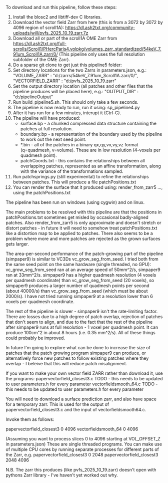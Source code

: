 To download and run this pipeline, follow these steps:

1. Install the blosc2 and libtiff-dev C libraries.
2. Download the vector field Zarr from here (this is from a 3072 by 3072 by 4096 region of scroll1A): https://dl.ash2txt.org/community-uploads/will/pvfs_2025_10_19.zarr.7z
3. Download all or part of the scroll1A OME Zarr from https://dl.ash2txt.org/full-scrolls/Scroll1/PHercParis4.volpkg/volumes_zarr_standardized/54keV_7.91um_Scroll1A.zarr/0/ (This pipeline only uses the full resolution subfolder of the OME Zarr).
4. Do a sparse git clone to get just this pipeline5 folder:
5. Set directory locations for the two Zarrs in parameters.json, e.g.: 	"VOLUME_ZARR" : "d:/zarrs/54keV_7.91um_Scroll1A.zarr/0/",
	"VECTORFIELD_ZARR" : "d:/pvfs_2025_10_19.zarr"
6. Set the output directory location (all patches and other files that the pipeline produces will be placed here), e.g.: "OUTPUT_DIR" : "d:/pipelineOutput"
7. Run build_pipeline5.sh. This should only take a few seconds.
8. The pipeline is now ready to run, run it using: sp_pipeline4.py
9. After it has run for a few minutes, interupt it (Ctrl-C).
10. The pipeline will have produced:
    - surface.bp - a chunked compressed data structure containing the patches at full resolution.
    - boundary.bp - a representation of the boundary used by the pipeline to work out the next seed point.
    - *.bin - all of the patches in a binary qx,qy,vx,vy,vz format (q=quadmesh, v=volume). These are in low resolution (4-voxels per quadmesh point).
    -  patchCoords.txt - this contains the relationships between all overlapping patches, represented as an affine transformation, along with the variance of the transformations sampled.
12. Run patchsprings.py (still experimental) to refine the relationships between patches. This will produce a file patchPositions.txt
13. You can render the surface that it produced using: render_from_zarr5 ..., using the patchPositions.txt

The pipeline has been run on windows (using cygwin) and on linux.

The main problems to be resolved with this pipeline are that the positions in patchPositions.txt sometimes get misled by occasional badly-aligned patches. Also render_from_zarr5 is only approximate and doesn't stretch or distort patches - in future it will need to somehow treat patchPositions.txt like a distortion map to be applied to patches. There also seems to be a problem where more and more patches are rejected as the grown surfaces gets larger.

The area-per-second performance of the patch-growing part of the pipeline (simpaper9) is similar to VC3Ds vc_grow_seg_from_seed. I tried both from the same seed point on the same hardware (single threaded, no GPU): vc_grow_seg_from_seed ran at an average speed of 50mm^2/s, simpaper9 ran at 33mm^2/s. simpaper9 has a higher quadmesh resolution (4 voxels per quadmesh coordinate) than vc_grow_seg_from_seed (20 voxels), so simpaper9 produces a larger number of quadmesh points per second (about 40000/s) than vc_grow_seg_from_seed (which must be about 2000/s). I have not tried running simpaper9 at a resolution lower than 6 voxels per quadmesh coordinate.

The rest of the pipeline is slower - simpaper9 isn't the rate-limiting factor. There are losses due to a high degree of patch overlap, rejection of patches that don't seem to align, and due to the fact that the rest of the pipeline after simpaper9 runs at full resolution - 1 voxel per quadmesh point. It can produce 100cm"2 in about 8 hours (i.e. 0.35 mm^2/s). All of these things could probably be improved.

In future I'm going to explore what can be done to increase the size of patches that the patch growing program simpaper9 can produce, or alternatively force new patches to follow existing patches where they overlap - I beleive that this will reduce patch misalignment.

If you want to make your own vector field ZARR rather than download it, use the programs:
papervectorfield_closest3.c   TODO - this needs to be updated to user parameters.h for every parameter
vectorfieldsmooth_64.c        TODO - this needs to be updated to user parameters.h for every parameter

You will need to download a surface prediction zarr, and also have space for a temporary zarr. This is used for the output of papervectorfield_closest3.c and the input of vectorfieldsmooth64.c.

Invoke them as follows:

papervectorfield_closest3 <surface zarr> <temporary zarr> 0 4096
vectorfieldsmooth_64 <temporary> <vectorfield zarr> 0 4096

(Assuming you want to process slices 0 to 4096 starting at VOL_OFFSET_Z in parameters.json)
These are single threaded programs. You can make use of multiple CPU cores by running separate processes for different parts of the Zarr, e.g.
papervectorfield_closest3 <surface zarr> <temporary zarr> 0 2048
papervectorfield_closest3 <surface zarr> <temporary zarr> 2048 4096

N.B. The zarr this produces (like pvfs_2025_10_19.zarr) doesn't open with pythons Zarr library - I've haven't yet worked out why.

